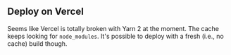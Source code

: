 ## Deploy on Vercel

Seems like Vercel is totally broken with Yarn 2 at the moment. The cache keeps looking for `node_modules`. It's possible to deploy with a fresh (i.e., no cache) build though.
